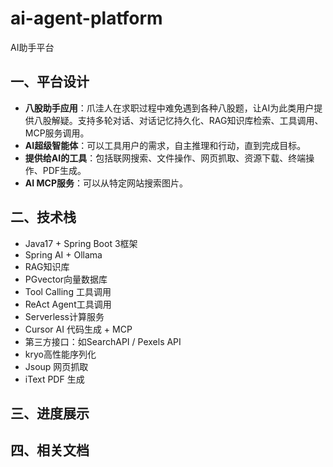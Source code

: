 # ai-agent-platform
AI助手平台

## 一、平台设计

* **八股助手应用**：爪洼人在求职过程中难免遇到各种八股题，让AI为此类用户提供八股解疑。支持多轮对话、对话记忆持久化、RAG知识库检索、工具调用、MCP服务调用。
* **AI超级智能体**：可以工具用户的需求，自主推理和行动，直到完成目标。
* **提供给AI的工具**：包括联网搜索、文件操作、网页抓取、资源下载、终端操作、PDF生成。
* **AI MCP服务**：可以从特定网站搜索图片。

## 二、技术栈

* Java17 + Spring Boot 3框架
* Spring AI + Ollama
* RAG知识库
* PGvector向量数据库
* Tool Calling 工具调用
* ReAct Agent工具调用
* Serverless计算服务
* Cursor AI 代码生成 + MCP
* 第三方接口：如SearchAPI / Pexels API
* kryo高性能序列化
* Jsoup 网页抓取
* iText PDF 生成

## 三、进度展示



## 四、相关文档



